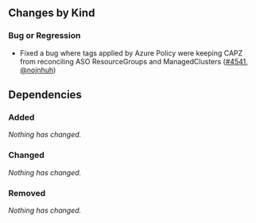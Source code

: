 ## Changes by Kind

### Bug or Regression

- Fixed a bug where tags applied by Azure Policy were keeping CAPZ from reconciling ASO ResourceGroups and ManagedClusters ([#4541](https://github.com/kubernetes-sigs/cluster-api-provider-azure/pull/4541), [@nojnhuh](https://github.com/nojnhuh))

## Dependencies

### Added
_Nothing has changed._

### Changed
_Nothing has changed._

### Removed
_Nothing has changed._

